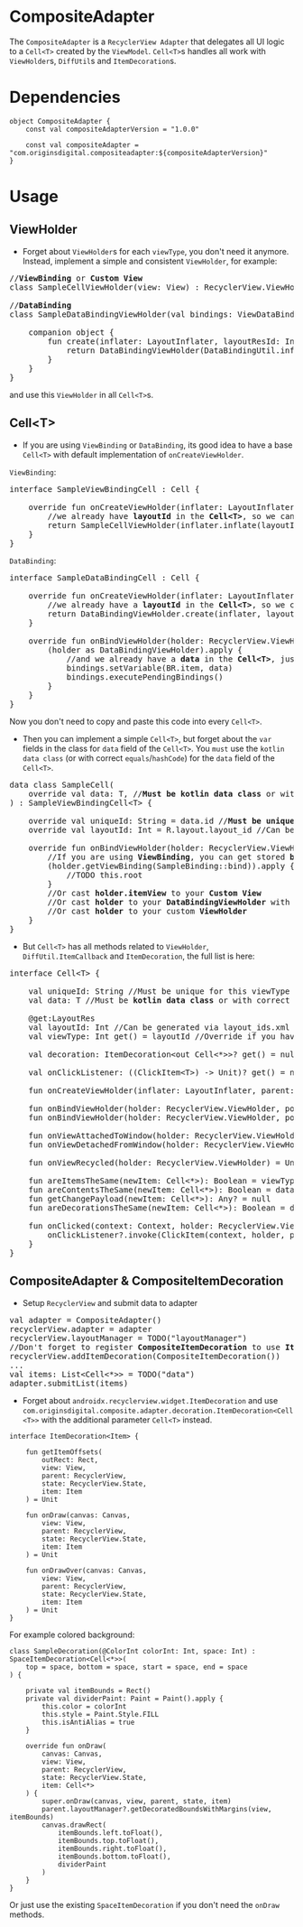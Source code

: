 # CompositeAdapter

  The `CompositeAdapter` is a `RecyclerView Adapter` that delegates all UI logic to a `Cell<T>` created by the `ViewModel`.
  `Cell<T>`s handles all work with `ViewHolder`s, `DiffUtil`s and `ItemDecoration`s.

# Dependencies

```
object CompositeAdapter {
    const val compositeAdapterVersion = "1.0.0"

    const val compositeAdapter = "com.originsdigital.compositeadapter:${compositeAdapterVersion}"
}
```

#  Usage

##  ViewHolder

  - Forget about `ViewHolder`s for each `viewType`, you don't need it anymore. Instead, implement a simple and consistent
  `ViewHolder`, for example:
<pre>
//<b>ViewBinding</b> or <b>Custom View</b>
class SampleCellViewHolder(view: View) : RecyclerView.ViewHolder(view)

//<b>DataBinding</b>
class SampleDataBindingViewHolder(val bindings: ViewDataBinding) : RecyclerView.ViewHolder(bindings.root) {

    companion object {
        fun create(inflater: LayoutInflater, layoutResId: Int, parent: ViewGroup): DataBindingViewHolder {
            return DataBindingViewHolder(DataBindingUtil.inflate(inflater, layoutResId, parent, false))
        }
    }
}
</pre>
  and use this `ViewHolder` in all `Cell<T>`s.

##  Cell&lt;T&gt;

  - If you are using `ViewBinding` or `DataBinding`, its good idea to have a base `Cell<T>` with default implementation of
  `onCreateViewHolder`.

  `ViewBinding`:
<pre>
interface SampleViewBindingCell<T> : Cell<T> {

    override fun onCreateViewHolder(inflater: LayoutInflater, parent: ViewGroup, viewType: Int): RecyclerView.ViewHolder {
        //we already have <b>layoutId</b> in the <b>Cell&lt;T&gt;</b>, so we can create a `SampleCellViewHolder` with `ViewBinding`
        return SampleCellViewHolder(inflater.inflate(layoutId, parent, false))
    }
}
</pre>
  `DataBinding`:
<pre>
interface SampleDataBindingCell<T> : Cell<T> {

    override fun onCreateViewHolder(inflater: LayoutInflater, parent: ViewGroup, viewType: Int): RecyclerView.ViewHolder {
        //we already have a <b>layoutId</b> in the <b>Cell&lt;T&gt;</b>, so we can create a `DataBindingViewHolder` with `ViewDataBinding`
        return DataBindingViewHolder.create(inflater, layoutId, parent)
    }

    override fun onBindViewHolder(holder: RecyclerView.ViewHolder, position: Int) {
        (holder as DataBindingViewHolder).apply {
            //and we already have a <b>data</b> in the <b>Cell&lt;T&gt;</b>, just set it via `setVariable` and use it in the `layout`
            bindings.setVariable(BR.item, data)
            bindings.executePendingBindings()
        }
    }
}
</pre>
  Now you don't need to copy and paste this code into every `Cell<T>`.

  - Then you can implement a simple `Cell<T>`, but forget about the `var` fields in the class for `data` field of the `Cell<T>`.
  You `must` use the `kotlin data class` (or with correct `equals`/`hashCode`) for the `data` field of the `Cell<T>`.
<pre>
data class SampleCell(
    override val data: T, //<b>Must be kotlin data class</b> or with correct <b>equals</b>/<b>hashCode</b>
) : SampleViewBindingCell&lt;T&gt; {

    override val uniqueId: String = data.id //<b>Must be unique</b> for this <b>viewType</b> (by default <b>viewType</b> == <b>layoutId</b>)
    override val layoutId: Int = R.layout.layout_id //Can be generated via <b>layout_ids.xml</b> (by default <b>viewType</b> == <b>layoutId</b>)

    override fun onBindViewHolder(holder: RecyclerView.ViewHolder, position: Int) {
        //If you are using <b>ViewBinding</b>, you can get stored <b>bindings</b> from the <b>ViewHolder</b> like this:
        (holder.getViewBinding(SampleBinding::bind)).apply {
            //TODO this.root
        }
        //Or cast <b>holder.itemView</b> to your <b>Custom View</b>
        //Or cast <b>holder</b> to your <b>DataBindingViewHolder</b> with <b>ViewDataBinding</b>
        //Or cast <b>holder</b> to your custom <b>ViewHolder</b>
    }
}
</pre>
  - But `Cell<T>` has all methods related to `ViewHolder`, `DiffUtil.ItemCallback` and `ItemDecoration`, the full list is here:
<pre>
interface Cell&lt;T&gt; {

    val uniqueId: String //Must be unique for this viewType (by default viewType == layoutId)
    val data: T //Must be <b>kotlin data class</b> or with correct equals/hashCode

    @get:LayoutRes
    val layoutId: Int //Can be generated via layout_ids.xml if you are using <b>Custom View</b> (by default viewType == layoutId)
    val viewType: Int get() = layoutId //Override if you have two <b>viewType</b>s for the same <b>layoutId</b>

    val decoration: ItemDecoration&lt;out Cell&lt;*&gt;&gt;? get() = null //<b>ItemDecoration</b> only for this <b>Cell&lt;T&gt;</b>

    val onClickListener: ((ClickItem&lt;T&gt;) -&gt; Unit)? get() = null

    fun onCreateViewHolder(inflater: LayoutInflater, parent: ViewGroup, viewType: Int): RecyclerView.ViewHolder

    fun onBindViewHolder(holder: RecyclerView.ViewHolder, position: Int, payloads: List&lt;Any&gt;): Boolean = false
    fun onBindViewHolder(holder: RecyclerView.ViewHolder, position: Int)

    fun onViewAttachedToWindow(holder: RecyclerView.ViewHolder) = Unit
    fun onViewDetachedFromWindow(holder: RecyclerView.ViewHolder) = Unit

    fun onViewRecycled(holder: RecyclerView.ViewHolder) = Unit

    fun areItemsTheSame(newItem: Cell&lt;*&gt;): Boolean = viewType == newItem.viewType && uniqueId == newItem.uniqueId
    fun areContentsTheSame(newItem: Cell&lt;*&gt;): Boolean = data == newItem.data
    fun getChangePayload(newItem: Cell&lt;*&gt;): Any? = null
    fun areDecorationsTheSame(newItem: Cell&lt;*&gt;): Boolean = decoration == newItem.decoration

    fun onClicked(context: Context, holder: RecyclerView.ViewHolder, position: Int) {
        onClickListener?.invoke(ClickItem(context, holder, position, data))
    }
}
</pre>

##  CompositeAdapter & CompositeItemDecoration

  - Setup `RecyclerView` and submit data to adapter
<pre>
val adapter = CompositeAdapter()
recyclerView.adapter = adapter
recyclerView.layoutManager = TODO("layoutManager")
//Don't forget to register <b>CompositeItemDecoration</b> to use <b>ItemDecoration</b> for each <b>Cell&lt;T&gt;</b>
recyclerView.addItemDecoration(CompositeItemDecoration())
...
val items: List&lt;Cell&lt;*&gt;&gt; = TODO("data")
adapter.submitList(items)
</pre>

  - Forget about `androidx.recyclerview.widget.ItemDecoration` and use
  `com.originsdigital.composite.adapter.decoration.ItemDecoration<Cell<T>>` with the additional parameter `Cell<T>` instead.
```
interface ItemDecoration<Item> {

    fun getItemOffsets(
        outRect: Rect,
        view: View,
        parent: RecyclerView,
        state: RecyclerView.State,
        item: Item
    ) = Unit

    fun onDraw(canvas: Canvas,
        view: View,
        parent: RecyclerView,
        state: RecyclerView.State,
        item: Item
    ) = Unit

    fun onDrawOver(canvas: Canvas,
        view: View,
        parent: RecyclerView,
        state: RecyclerView.State,
        item: Item
    ) = Unit
}
```
  For example colored background:
```
class SampleDecoration(@ColorInt colorInt: Int, space: Int) : SpaceItemDecoration<Cell<*>>(
    top = space, bottom = space, start = space, end = space
) {

    private val itemBounds = Rect()
    private val dividerPaint: Paint = Paint().apply {
        this.color = colorInt
        this.style = Paint.Style.FILL
        this.isAntiAlias = true
    }

    override fun onDraw(
        canvas: Canvas,
        view: View,
        parent: RecyclerView,
        state: RecyclerView.State,
        item: Cell<*>
    ) {
        super.onDraw(canvas, view, parent, state, item)
        parent.layoutManager?.getDecoratedBoundsWithMargins(view, itemBounds)
        canvas.drawRect(
            itemBounds.left.toFloat(),
            itemBounds.top.toFloat(),
            itemBounds.right.toFloat(),
            itemBounds.bottom.toFloat(),
            dividerPaint
        )
    }
}
```
  Or just use the existing `SpaceItemDecoration` if you don't need the `onDraw` methods.